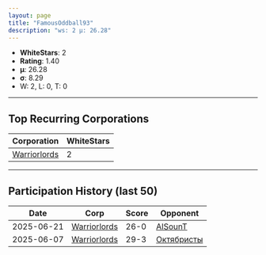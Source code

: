 ```yaml
---
layout: page
title: "FamousOddball93"
description: "ws: 2 μ: 26.28"
---
```

- **WhiteStars**: 2
- **Rating**: 1.40
- **μ**: 26.28  
- **σ**: 8.29
- W: 2, L: 0, T: 0

---

## Top Recurring Corporations

| Corporation | WhiteStars |
| --- | --- |
| [Warriorlords](https://ws.tsl.rocks/corp/a78c29b9e1c9f793205ba10d796dcabc114ef43d86f0bd34a43a56dc6da768aa/) | 2 |

---

## Participation History (last 50)

| Date | Corp | Score | Opponent |
| --- | --- | --- | --- |
| 2025-06-21 | [Warriorlords](https://ws.tsl.rocks/corp/a78c29b9e1c9f793205ba10d796dcabc114ef43d86f0bd34a43a56dc6da768aa/) | 26-0 | [AlSounT](https://ws.tsl.rocks/corp/b876a825b43edd1e21a7cc515addeb62a832c1126a5e591e562f6475572788d1/) |
| 2025-06-07 | [Warriorlords](https://ws.tsl.rocks/corp/a78c29b9e1c9f793205ba10d796dcabc114ef43d86f0bd34a43a56dc6da768aa/) | 29-3 | [Октябристы](https://ws.tsl.rocks/corp/04bc2e393574e6987401e2851108ad114745016e9bec7b70cb49fc31d1981496/) |